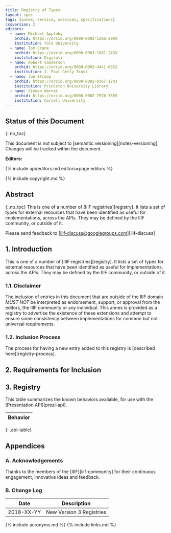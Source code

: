 ```yaml
---
title: Registry of Types
layout: spec
tags: [annex, service, services, specifications]
cssversion: 2
editors:
  - name: Michael Appleby
    orchid: https://orcid.org/0000-0002-1266-298X
    institution: Yale University
  - name: Tom Crane
    orchid: https://orcid.org/0000-0003-1881-243X
    institution: Digirati
  - name: Robert Sanderson
    orchid: https://orcid.org/0000-0003-4441-6852
    institution: J. Paul Getty Trust
  - name: Jon Stroop
    orchid: https://orcid.org/0000-0002-0367-1243
    institution: Princeton University Library
  - name: Simeon Warner
    orchid: https://orcid.org/0000-0002-7970-7855
    institution: Cornell University
---
```


## Status of this Document
{:.no_toc}

This document is not subject to [semantic versioning][notes-versioning].
Changes will be tracked within the document.

**Editors:**

{% include api/editors.md editors=page.editors %}

{% include copyright.md %}

## Abstract
{:.no_toc}
This is one of a number of [IIIF registries][registry]. It lists a set of types for external resources that have been identified as useful for implementations, across the APIs.  They may be defined by the IIIF community, or outside of it.

Please send feedback to [iiif-discuss@googlegroups.com][iiif-discuss]


## 1. Introduction

This is one of a number of [IIIF registries][registry]. It lists a set of types for external resources that have been identified as useful for implementations, across the APIs.  They may be defined by the IIIF community, or outside of it.

### 1.1. Disclaimer

The inclusion of entries in this document that are outside of the IIIF domain _MUST NOT_ be interpreted as endorsement, support, or approval from the editors, the IIIF community or any individual. This annex is provided as a registry to advertise the existence of these extensions and attempt to ensure some consistency between implementations for common but not universal requirements.

### 1.2. Inclusion Process

The process for having a new entry added to this registry is [described here][registry-process].

## 2. Requirements for Inclusion

## 3. Registry

This table summarizes the known behaviors available, for use with the [Presentation API][prezi-api].

| Behavior                       |
| ------------------------------ |
{: .api-table}


## Appendices

### A. Acknowledgements

Thanks to the members of the [IIIF][iiif-community] for their continuous engagement, innovative ideas and feedback.

### B. Change Log

| Date       | Description                                        |
| ---------- | -------------------------------------------------- |
| 2018-XX-YY | New Version 3 Registries                           |

{% include acronyms.md %}
{% include links.md %}
